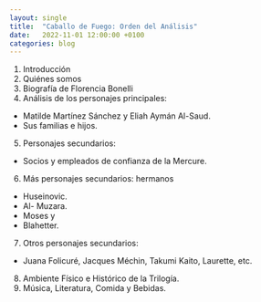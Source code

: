 ```yaml
---
layout: single
title:  "Caballo de Fuego: Orden del Análisis"
date:   2022-11-01 12:00:00 +0100
categories: blog
---
```

1. Introducción
2. Quiénes somos
3. Biografía de Florencia Bonelli
4. Análisis de los personajes principales: 
* Matilde Martínez Sánchez y Eliah Aymán Al-Saud.
* Sus familias e hijos. 
5. Personajes secundarios:  
* Socios y empleados de confianza de la Mercure.
6. Más personajes secundarios: hermanos
* Huseinovic.
* Al- Muzara.
* Moses y 
* Blahetter. 
7. Otros personajes secundarios: 
* Juana Folicuré, Jacques Méchin, Takumi Kaito, Laurette, etc.
8. Ambiente Físico  e Histórico de la Trilogía.
9. Música, Literatura, Comida  y Bebidas.